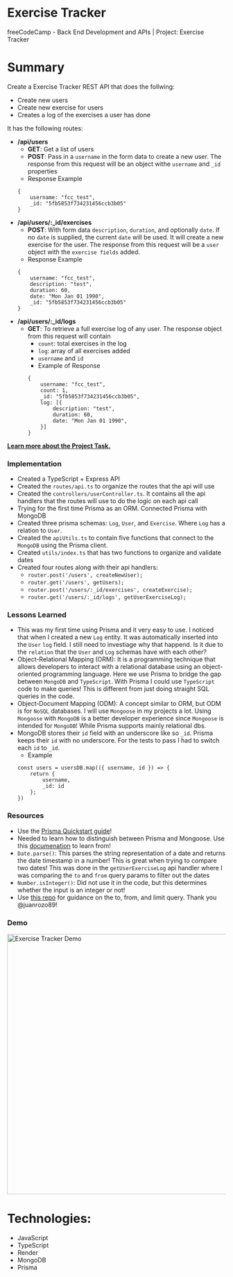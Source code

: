 # Exercise Tracker

freeCodeCamp - Back End Development and APIs | Project: Exercise Tracker

# Summary

Create a Exercise Tracker REST API that does the follwing:

-   Create new users
-   Create new exercise for users
-   Creates a log of the exercises a user has done

It has the following routes:

-   **/api/users**
    -   **GET**: Get a list of users
    -   **POST**: Pass in a `username` in the form data to create a new user. The response from this request will be an object withe `username` and `_id` properties
    -   Response Example
    ```
    {
        username: "fcc_test",
        _id: "5fb5853f734231456ccb3b05"
    }
    ```
-   **/api/users/:\_id/exercises**
    -   **POST**: With form data `description`, `duration`, and optionally `date`. If no `date` is supplied, the current `date` will be used. It will create a new exercise for the user. The response from this request will be a `user` object with the `exercise fields` added.
    -   Response Example
    ```
    {
        username: "fcc_test",
        description: "test",
        duration: 60,
        date: "Mon Jan 01 1990",
        _id: "5fb5853f734231456ccb3b05"
    }
    ```
-   **/api/users/:\_id/logs**
    -   **GET**: To retrieve a full exercise log of any user. The response object from this request will contain
        -   `count`: total exercises in the log
        -   `log`: array of all exercises added
        -   `username` and `id`
        -   Example of Response
        ```
        {
            username: "fcc_test",
            count: 1,
            _id: "5fb5853f734231456ccb3b05",
            log: [{
                description: "test",
                duration: 60,
                date: "Mon Jan 01 1990",
            }]
        }
        ```

**[Learn more about the Project Task.](https://www.freecodecamp.org/learn/back-end-development-and-apis/back-end-development-and-apis-projects/exercise-tracker)**

### Implementation

-   Created a TypeScript + Express API
-   Created the `routes/api.ts` to organize the routes that the api will use
-   Created the `controllers/userController.ts`. It contains all the api handlers that the routes will use to do the logic on each api call
-   Trying for the first time Prisma as an ORM. Connected Prisma with MongoDB
-   Created three prisma schemas: `Log`, `User`, and `Exercise`. Where `Log` has a relation to `User`.
-   Created the `apiUtils.ts` to contain five functions that connect to the `MongoDB` using the Prisma client.
-   Created `utils/index.ts` that has two functions to organize and validate dates
-   Created four routes along with their api handlers:
    -   `router.post('/users', createNewUser);`
    -   `router.get('/users', getUsers);`
    -   `router.post('/users/:_id/exercises', createExercise);`
    -   `router.get('/users/:_id/logs', getUserExerciseLog);`

### Lessons Learned

-   This was my first time using Prisma and it very easy to use. I noticed that when I created a new `Log` entity. It was automatically inserted into the `User` `log` field. I still need to investiage why that happend. Is it due to the `relation` that the `User` and `Log` schemas have with each other?
-   Object-Relational Mapping (ORM): It is a programming technique that allows developers to interact with a relational database using an object-oriented programming language. Here we use Prisma to bridge the gap between `MongoDB` and `TypeScript`. With Prisma I could use `TypeScript` code to make queries! This is different from just doing straight SQL queries in the code.
-   Object-Document Mapping (ODM): A concept similar to ORM, but ODM is for `NoSQL` databases. I will use `Mongoose` in my projects a lot. Using `Mongoose` with `MongoDB` is a better developer experience since `Mongoose` is intended for `MongoDB`! While Prisma supports mainly relational dbs.
-   MongoDB stores their `id` field with an underscore like so `_id`. Prisma keeps their `id` with no underscore. For the tests to pass I had to switch each `id` to `_id`.
    -   Example
    ```
    const users = usersDB.map(({ username, id }) => {
    	return {
    		username,
    		_id: id
    	};
    })
    ```

### Resources

-   Use the [Prisma Quickstart guide](https://www.prisma.io/docs/getting-started/quickstart)!
-   Needed to learn how to distinguish between Prisma and Mongoose. Use this [documenation](https://www.prisma.io/docs/orm/more/comparisons/prisma-and-mongoose) to learn from!
-   `Date.parse()`: This parses the string representation of a date and returns the date timestamp in a number! This is great when trying to compare two dates! This was done in the `getUserExerciseLog` api handler where I was comparing the `to` and `from` query params to filter out the dates
-   `Number.isInteger()`: Did not use it in the code, but this determines whether the input is an integer or not!
-   Use [this repo](https://replit.com/@juanrozo89/exercise-tracker#index.js) for guidance on the to, from, and limit query. Thank you @juanrozo89!

### Demo

<img alt="Exercise Tracker Demo" src="./docs/exercise_tracker_demo.mp4" width="600" />

# Technologies:

-   JavaScript
-   TypeScript
-   Render
-   MongoDB
-   Prisma
